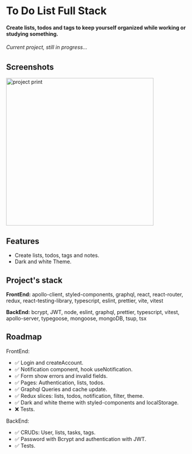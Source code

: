 
# To Do List Full Stack

#### Create lists, todos and tags to keep yourself organized while working or studying something.
###### Current project, still in progress...


## Screenshots
<img width="400px" alt="project print" src="https://user-images.githubusercontent.com/88716893/227110783-74ca5d2c-74f6-4114-86f3-43435f8c555d.png"/>





## Features

- Create lists, todos, tags and notes.
- Dark and white Theme.


## Project's stack

**FrontEnd:**
apollo-client, styled-components, graphql, react, react-router, redux, react-testing-library, typescript, eslint, prettier, vite, vitest


**BackEnd:**
bcrypt, JWT, node, eslint, graphql, prettier, typescript, vitest, apollo-server, typegoose, mongoose, mongoDB, tsup, tsx


## Roadmap

FrontEnd:
- ✅ Login and createAccount.
- ✅ Notification component, hook useNotification.
- ✅ Form show errors and invalid fields.
- ✅ Pages: Authentication, lists, todos.
- ✅ Graphql Queries and cache update.
- ✅ Redux slices: lists, todos, notification, filter, theme.
- ✅ Dark and white theme with styled-components and localStorage.
- ❌ Tests.

BackEnd:
- ✅ CRUDs: User, lists, tasks, tags.
- ✅ Password with Bcrypt and authentication with JWT.
- ✅ Tests.
